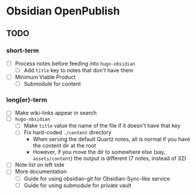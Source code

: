 # Obsidian OpenPublish

## TODO

### short-term

- [ ] Process notes before feeding into `hugo-obsidian`
    - [ ] Add `title` key to notes that don't have them
- [ ] Minimum Viable Product
    - [ ] Submodule for content
    
### long(er)-term

- [ ] Make wiki-links appear in search
- [ ] `hugo-obsidian`
    - [ ] Make `title` value the name of the file if it doesn't have that key
    - [ ] Fix hard-coded `./content` directory
        - When serving the default Quartz notes, all is normal if you have the content dir at the root
        - However, if you move the dir to somewhere else (say, `assets/content`) the output is different (7 notes, instead of 32)
- [ ] Note list on left side
- [ ] More documentation
    - [ ] Guide for using obsidian-git for Obsidian-Sync-like service
    - [ ] Guide for using submodule for private vault
